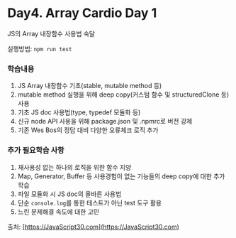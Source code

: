 # Day4. Array Cardio Day 1

JS의 Array 내장함수 사용법 숙달

실행방법: `npm run test`

### 학습내용

1. JS Array 내장함수 기초(stable, mutable method 등)
2. mutable method 실행을 위해 deep copy(커스텀 함수 및 structuredClone 등) 사용
3. 기초 JS doc 사용법(type, typedef 모듈화 등)
4. 신규 node API 사용을 위해 package.json 및 .npmrc로 버전 강제
5. 기존 Wes Bos의 정답 대비 다양한 오류체크 로직 추가

### 추가 필요학습 사항

1. 재사용성 없는 하나의 로직을 위한 함수 지양
2. Map, Generator, Buffer 등 사용경험이 없는 기능들의 deep copy에 대한 추가 학습
3. 파일 모듈화 시 JS doc의 올바른 사용법
4. 단순 `console.log`를 통한 테스트가 아닌 test 도구 활용
5. 느린 문제해결 속도에 대한 고민

출처: [https://JavaScript30.com](https://JavaScript30.com)
